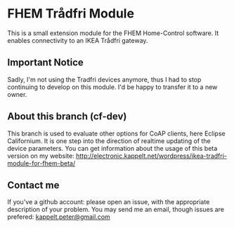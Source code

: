 # FHEM Trådfri Module

This is a small extension module for the FHEM Home-Control software. It enables connectivity to an IKEA Trådfri gateway.

## Important Notice
Sadly, I'm not using the Tradfri devices anymore, thus I had to stop continuing to develop on this module. I'd be happy to transfer it to a new owner.

## About this branch (cf-dev)

This branch is used to evaluate other options for CoAP clients, here Eclipse Californium. It is one step into the direction of realtime updating of the device parameters.
You can get information about the usage of this beta version on my website: <http://electronic.kappelt.net/wordpress/ikea-tradfri-module-for-fhem-beta/>

## Contact me

If you've a github account: please open an issue, with the appropriate description of your problem.
You may send me an email, though issues are prefered: <kappelt.peter@gmail.com>
